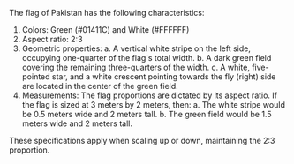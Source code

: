 The flag of Pakistan has the following characteristics:

1. Colors: Green (#01411C) and White (#FFFFFF)
2. Aspect ratio: 2:3
3. Geometric properties:
   a. A vertical white stripe on the left side, occupying one-quarter of the flag's total width.
   b. A dark green field covering the remaining three-quarters of the width.
   c. A white, five-pointed star, and a white crescent pointing towards the fly (right) side are located in the center of the green field.
4. Measurements: The flag proportions are dictated by its aspect ratio. If the flag is sized at 3 meters by 2 meters, then:
   a. The white stripe would be 0.5 meters wide and 2 meters tall.
   b. The green field would be 1.5 meters wide and 2 meters tall.

These specifications apply when scaling up or down, maintaining the 2:3 proportion.